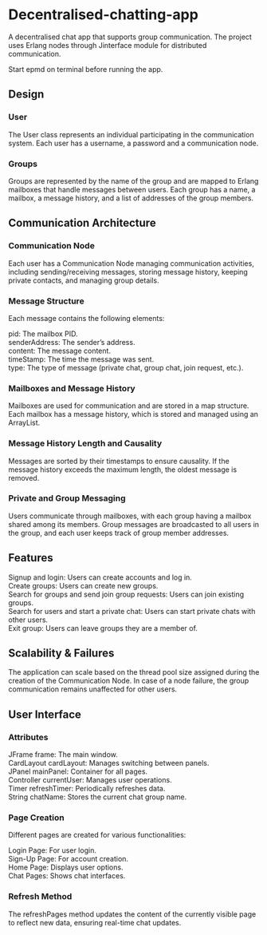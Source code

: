 # Decentralised-chatting-app
A decentralised chat app that supports group communication. The project uses Erlang nodes through Jinterface module for distributed communication. </br>

Start epmd on terminal before running the app.</br>

## Design
### User
The User class represents an individual participating in the communication system. Each user has a username, a password and a communication node.
### Groups
Groups are represented by the name of the group and are mapped to Erlang mailboxes that handle messages between users. Each group has a name, a mailbox, a message history, and a list of addresses of the group members.

## Communication Architecture
### Communication Node
Each user has a Communication Node managing communication activities, including sending/receiving messages, storing message history, keeping private contacts, and managing group details.

### Message Structure
Each message contains the following elements:

pid: The mailbox PID.</br>
senderAddress: The sender’s address.</br>
content: The message content.</br>
timeStamp: The time the message was sent.</br>
type: The type of message (private chat, group chat, join request, etc.).</br>
### Mailboxes and Message History
Mailboxes are used for communication and are stored in a map structure. Each mailbox has a message history, which is stored and managed using an ArrayList.

### Message History Length and Causality
Messages are sorted by their timestamps to ensure causality. If the message history exceeds the maximum length, the oldest message is removed.

### Private and Group Messaging
Users communicate through mailboxes, with each group having a mailbox shared among its members. Group messages are broadcasted to all users in the group, and each user keeps track of group member addresses.

## Features
Signup and login: Users can create accounts and log in.</br>
Create groups: Users can create new groups.</br>
Search for groups and send join group requests: Users can join existing groups.</br>
Search for users and start a private chat: Users can start private chats with other users.</br>
Exit group: Users can leave groups they are a member of.</br>
## Scalability & Failures
The application can scale based on the thread pool size assigned during the creation of the Communication Node. In case of a node failure, the group communication remains unaffected for other users.

## User Interface
### Attributes
JFrame frame: The main window.</br>
CardLayout cardLayout: Manages switching between panels.</br>
JPanel mainPanel: Container for all pages.</br>
Controller currentUser: Manages user operations.</br>
Timer refreshTimer: Periodically refreshes data.</br>
String chatName: Stores the current chat group name.</br>
### Page Creation
Different pages are created for various functionalities:</br>

Login Page: For user login.</br>
Sign-Up Page: For account creation.</br>
Home Page: Displays user options.</br>
Chat Pages: Shows chat interfaces.</br>
### Refresh Method
The refreshPages method updates the content of the currently visible page to reflect new data, ensuring real-time chat updates.
